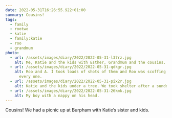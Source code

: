 ```yaml
---
date: 2022-05-31T16:26:55.922+01:00
summary: Cousins!
tags:
  - family
  - rootwo
  - katie
  - family:katie
  - roo
  - grandmum
photo:
  - url: /assets/images/diary/2022/2022-05-31-l37rz.jpg
    alt: Me, Katie and the kids with Esther, Grandmum and the cousins.
  - url: /assets/images/diary/2022/2022-05-31-qdkgr.jpg
    alt: Roo and A. I took loads of shots of them and Roo was scoffing a biscuit in
      every one.
  - url: /assets/images/diary/2022/2022-05-31-pix2r.jpg
    alt: Katie and the kids under a tree. We took shelter after a sundden down pour.
  - url: /assets/images/diary/2022/2022-05-31-26kmk.jpg
    alt: My boy with a nappy on his head.
---
```

Cousins! We had a picnic up at Burpham with Katie’s sister and kids.
